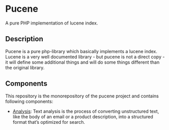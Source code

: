 # Pucene

A pure PHP implementation of lucene index.

## Description

Pucene is a pure php-library which basically implements a lucene index. Lucene is a very well documented library - but
pucene is not a direct copy - it will define some additional things and will do some things different than the original
library.

## Components

This repository is the monorepository of the pucene project and contains following components:

* [Analysis](src/Analysis): Text analysis is the process of converting unstructured text, like the body of an email or 
  a product description, into a structured format that’s optimized for search.
